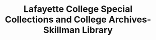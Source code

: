 ---
layout: repo
title: "Lafayette College Special Collections and College Archives- Skillman Library"
id: 13891
permalink: repos/13891/
---